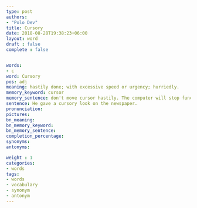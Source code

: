 ```yaml
---
type: post
authors:
- "Polo Dev"
title: Cursory
date: 2018-08-28T19:38:23+06:00
layout: word
draft : false
complete : false


words:
- c
word: Cursory
pos: adj
meaning: hastily done; with excessive speed or urgency; hurriedly.
memory_keyword: cursor
memory_sentence: don't move cursor hastily. The computer will stop functioning.
sentence: He gave a cursory look on the newspaper.
pronunciation:
pictures:
bn_meaning:
bn_memory_keyword:
bn_memory_sentence:
completion_percentage:
synonyms:
antonyms:

weight : 1
categories:
- words
tags:
- words
- vocabulary
- synonym
- antonym
---
```

